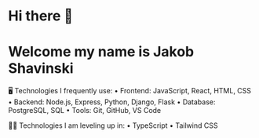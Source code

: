 # Hi there 👋

<!--
**shavinski/shavinski** is a ✨ _special_ ✨ repository because its `README.md` (this file) appears on your GitHub profile.

Here are some ideas to get you started:

- 🔭 I’m currently working on ...
- 🌱 I’m currently learning ...
- 👯 I’m looking to collaborate on ...
- 🤔 I’m looking for help with ...
- 💬 Ask me about ...
- 📫 How to reach me: ...
- 😄 Pronouns: ...
- ⚡ Fun fact: ...
-->

# Welcome my name is Jakob Shavinski

 🖥️ Technologies I frequently use:
• Frontend: JavaScript, React, HTML, CSS
• Backend: Node.js, Express, Python, Django, Flask
• Database: PostgreSQL, SQL
• Tools: Git, GitHub, VS Code

👨‍💻 Technologies I am leveling up in: 
• TypeScript
• Tailwind CSS 

